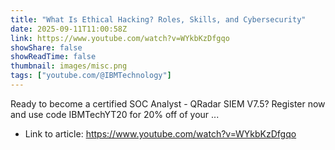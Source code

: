 ```yaml
---
title: "What Is Ethical Hacking? Roles, Skills, and Cybersecurity"
date: 2025-09-11T11:00:58Z
link: https://www.youtube.com/watch?v=WYkbKzDfgqo
showShare: false
showReadTime: false
thumbnail: images/misc.png
tags: ["youtube.com/@IBMTechnology"]
---
```

Ready to become a certified SOC Analyst - QRadar SIEM V7.5? Register now and use code IBMTechYT20 for 20% off of your ...

- Link to article: https://www.youtube.com/watch?v=WYkbKzDfgqo